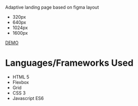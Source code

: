 Adaptive landing page based on figma layout

<ul>
  <li>320px</li>
  <li>640px</li>
  <li>1024px</li>
  <li>1600px</li>
</ul>

[DEMO](https://helexi.github.io/test-casino/)

<h1>Languages/Frameworks Used</h1>
<ul>
  <li>HTML 5</li>
  <li>Flexbox</li>
  <li>Grid</li>
  <li>CSS 3</li>
  <li>Javascript ES6</li>
</ul>
